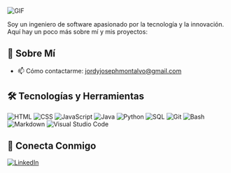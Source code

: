 ![GIF](https://raw.githubusercontent.com/JordyMontalvo/banner.gif)




Soy un ingeniero de software apasionado por la tecnología y la innovación. Aquí hay un poco más sobre mí y mis proyectos:

## 🚀 Sobre Mí

- 📫 Cómo contactarme: [jordyjosephmontalvo@gmail.com](mailto:jordyjosephmontalvo@gmail.com)


## 🛠️ Tecnologías y Herramientas

![HTML](https://img.shields.io/badge/-HTML-E34F26?style=flat-square&logo=html5&logoColor=white)
![CSS](https://img.shields.io/badge/-CSS-1572B6?style=flat-square&logo=css3&logoColor=white)
![JavaScript](https://img.shields.io/badge/-JavaScript-black?style=flat-square&logo=javascript)
![Java](https://img.shields.io/badge/-Java-007396?style=flat-square&logo=java&logoColor=white)
![Python](https://img.shields.io/badge/-Python-3776AB?style=flat-square&logo=python&logoColor=white)
![SQL](https://img.shields.io/badge/-SQL-4479A1?style=flat-square&logo=sql&logoColor=white)
![Git](https://img.shields.io/badge/-Git-F05032?style=flat-square&logo=git&logoColor=white)
![Bash](https://img.shields.io/badge/-Bash-4EAA25?style=flat-square&logo=gnu-bash&logoColor=white)
![Markdown](https://img.shields.io/badge/-Markdown-000000?style=flat-square&logo=markdown&logoColor=white)
![Visual Studio Code](https://img.shields.io/badge/-Visual%20Studio%20Code-007ACC?style=flat-square&logo=visual-studio-code&logoColor=white)


## 🔗 Conecta Conmigo

[![LinkedIn](https://img.shields.io/badge/-LinkedIn-blue?style=flat-square&logo=linkedin&logoColor=white)](https://www.linkedin.com/in/jordy-joseph-montalvo/)



